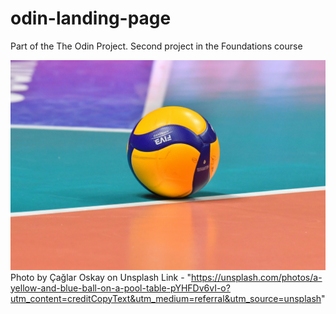 # odin-landing-page
Part of the The Odin Project. Second project in the Foundations course

![volleyball](./images/volleyball.jpg) 
Photo by Çağlar Oskay on Unsplash 
Link - "https://unsplash.com/photos/a-yellow-and-blue-ball-on-a-pool-table-pYHFDv6vI-o?utm_content=creditCopyText&utm_medium=referral&utm_source=unsplash"
      